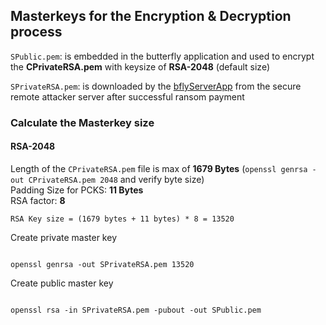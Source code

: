 ## Masterkeys for the Encryption & Decryption process

`SPublic.pem`: is embedded in the butterfly application and used to encrypt 
the **CPrivateRSA.pem** with keysize of **RSA-2048** (default size)

`SPrivateRSA.pem`: is downloaded by the [bflyServerApp](https://github.com/bierschi/butterfly/tree/master/webserver) from the secure remote attacker server after successful ransom payment 

### Calculate the Masterkey size

#### RSA-2048
Length of the `CPrivateRSA.pem` file is max of **1679 Bytes** (`openssl genrsa -out CPrivateRSA.pem 2048` and verify byte size) <br>
Padding Size for PCKS: **11 Bytes** <br>
RSA factor: **8** <br>

`RSA Key size = (1679 bytes + 11 bytes) * 8 = 13520`

Create private master key
<pre><code>
openssl genrsa -out SPrivateRSA.pem 13520
</code></pre>

Create public master key
<pre><code>
openssl rsa -in SPrivateRSA.pem -pubout -out SPublic.pem
</code></pre>
